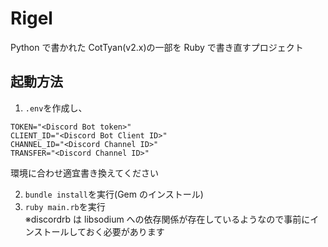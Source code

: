 # Rigel

Python で書かれた CotTyan(v2.x)の一部を Ruby で書き直すプロジェクト

## 起動方法

1. `.env`を作成し、

```
TOKEN="<Discord Bot token>"
CLIENT_ID="<Discord Bot Client ID>"
CHANNEL_ID="<Discord Channel ID>"
TRANSFER="<Discord Channel ID>"
```

環境に合わせ適宜書き換えてください

2. `bundle install`を実行(Gem のインストール)
3. `ruby main.rb`を実行  
   ※discordrb は libsodium への依存関係が存在しているようなので事前にインストールしておく必要があります
